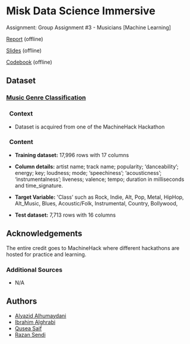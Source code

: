 # **Misk Data Science Immersive**
Assignment: Group Assignment #3 - Musicians [Machine Learning]

[Report]() (offline)

[Slides]() (offline)

[Codebook]() (offline)

## **Dataset**

### [**Music Genre Classification**](https://www.kaggle.com/datasets/purumalgi/music-genre-classification)

### &ensp;**Context**

- Dataset is acquired from one of the MachineHack Hackathon

### &ensp;**Content**

- **Training dataset:** 17,996 rows with 17 columns

- **Column details:** artist name; track name; popularity; ‘danceability’; energy; key; loudness; mode; ‘speechiness’; ‘acousticness’; ‘instrumentalness’; liveness; valence; tempo; duration in milliseconds and time_signature.

- **Target Variable:** 'Class’ such as Rock, Indie, Alt, Pop, Metal, HipHop, Alt_Music, Blues, Acoustic/Folk, Instrumental, Country, Bollywood,

- **Test dataset:** 7,713 rows with 16 columns

## Acknowledgements

The entire credit goes to MachineHack where different hackathons are hosted for practice and learning.

### Additional Sources

- N/A

## Authors

- [Alyazid Alhumaydani](https://github.com/alyazidView)
- [Ibrahim Alghrabi](https://github.com/ibrahim-g7)
- [Qusea Saif](https://github.com/Qusea)
- [Razan Sendi](https://github.com/RazanSendi)



